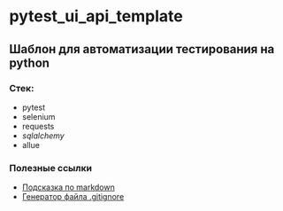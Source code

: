 # pytest_ui_api_template

## Шаблон для автоматизации тестирования на python

### Стек:
- pytest
- selenium
- requests
- _sqlalchemy_
- allue

### Полезные ссылки
- [Подсказка по markdown](https://www.markdownguide.org/basic-syntax/)
- [Генератор файла .gitignore](https://www.toptal.com/developers/gitignore/)